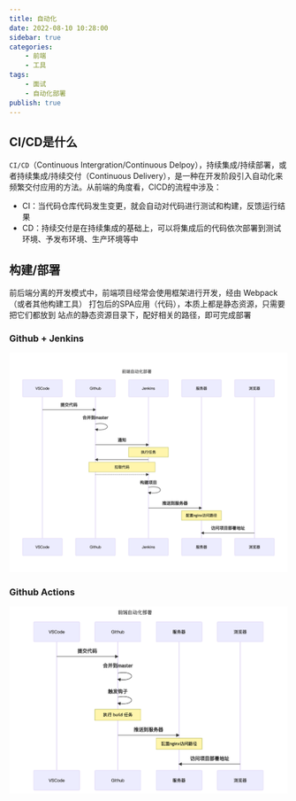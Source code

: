 ```yaml
---
title: 自动化
date: 2022-08-10 10:28:00
sidebar: true
categories:
    - 前端
    - 工具
tags:
    - 面试
    - 自动化部署
publish: true
---
```


## CI/CD是什么
`CI/CD`（Continuous Intergration/Continuous Delpoy），持续集成/持续部署，或者持续集成/持续交付（Continuous Delivery），是一种在开发阶段引入自动化来频繁交付应用的方法。从前端的角度看，CICD的流程中涉及：
+ CI：当代码仓库代码发生变更，就会自动对代码进行测试和构建，反馈运行结果
+ CD：持续交付是在持续集成的基础上，可以将集成后的代码依次部署到测试环境、予发布环境、生产环境等中

## 构建/部署
前后端分离的开发模式中，前端项目经常会使用框架进行开发，经由 Webpack（或者其他构建工具） 打包后的SPA应用（代码），本质上都是静态资源，只需要把它们都放到 站点的静态资源目录下，配好相关的路径，即可完成部署

### Github + Jenkins
![](/imgs/interview/cicd-git_jk.png)
### Github Actions
![](/imgs/interview/cicd-git_action.png)